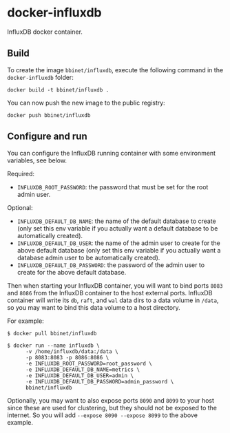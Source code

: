 docker-influxdb
===============

InfluxDB docker container.


Build
-----

To create the image `bbinet/influxdb`, execute the following command in the
`docker-influxdb` folder:

    docker build -t bbinet/influxdb .

You can now push the new image to the public registry:
    
    docker push bbinet/influxdb


Configure and run
-----------------

You can configure the InfluxDB running container with some environment
variables, see below.

Required:

- `INFLUXDB_ROOT_PASSWORD`: the password that must be set for the root
  admin user.

Optional:

- `INFLUXDB_DEFAULT_DB_NAME`: the name of the default database to create
  (only set this env variable if you actually want a default database to be
  automatically created).
- `INFLUXDB_DEFAULT_DB_USER`: the name of the admin user to create for the
  above default database (only set this env variable if you actually want a
  database admin user to be automatically created).
- `INFLUXDB_DEFAULT_DB_PASSWORD`: the password of the admin user to create
  for the above default database.

Then when starting your InfluxDB container, you will want to bind ports `8083`
and `8086` from the InfluxDB container to the host external ports.
InfluxDB container will write its `db`, `raft`, and `wal` data dirs to a data
volume in `/data`, so you may want to bind this data volume to a host
directory.

For example:

    $ docker pull bbinet/influxdb

    $ docker run --name influxdb \
          -v /home/influxdb/data:/data \
          -p 8083:8083 -p 8086:8086 \
          -e INFLUXDB_ROOT_PASSWORD=root_password \
          -e INFLUXDB_DEFAULT_DB_NAME=metrics \
          -e INFLUXDB_DEFAULT_DB_USER=admin \
          -e INFLUXDB_DEFAULT_DB_PASSWORD=admin_password \
          bbinet/influxdb

Optionally, you may want to also expose ports `8090` and `8099` to your host
since these are used for clustering, but they should not be exposed to the
internet. So you will add `--expose 8090 --expose 8099` to the above example.
